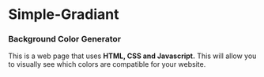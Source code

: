 # Simple-Gradiant
### Background Color Generator

This is a web page that uses **HTML, CSS and Javascript.**
This will allow you to visually see which colors are compatible for your website.